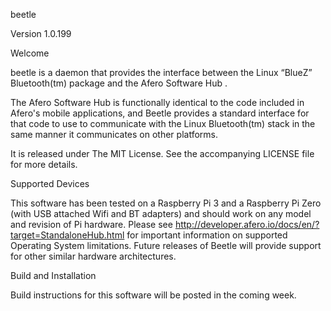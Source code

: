 beetle

Version 1.0.199

Welcome

beetle is a daemon that provides the interface between the Linux “BlueZ” Bluetooth(tm) package and the Afero Software Hub .

The Afero Software Hub  is functionally identical to the code included in Afero's mobile applications, and Beetle provides a standard interface for that code to use to communicate with the Linux Bluetooth(tm) stack in the same manner it communicates on other platforms.

It is released under The MIT License. See the accompanying LICENSE file for more details.


Supported Devices

This software has been tested on a Raspberry Pi 3 and a Raspberry Pi Zero (with USB attached Wifi and BT adapters) and should work on any model and revision of Pi hardware. Please see http://developer.afero.io/docs/en/?target=StandaloneHub.html for important information on supported Operating System limitations. Future releases of Beetle will provide support for other similar hardware architectures.


Build and Installation

Build instructions for this software will be posted in the coming week.
